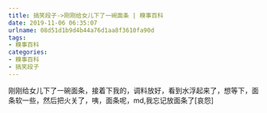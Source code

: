 ```yaml
---
title: 搞笑段子->刚刚给女儿下了一碗面条 | 糗事百科
date: 2019-11-06 06:35:07
urlname: 08d51d1b9d4b44a76d1aa8f3610fa90d
tags: 
- 糗事百科
categories:
- 糗事百科
- 搞笑段子
---
```

刚刚给女儿下了一碗面条，接着下我的，调料放好，看到水浮起来了，想等下，面条软一些，然后把火关了，咦，面条呢，md,我忘记放面条了[哀怨]


